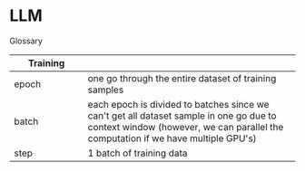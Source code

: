 # LLM

Glossary

<table><thead><tr><th width="114">Training</th><th></th></tr></thead><tbody><tr><td>epoch</td><td>one go through the entire dataset of training samples</td></tr><tr><td>batch</td><td>each epoch is divided to batches since we can't get all dataset sample in one go due to context window (however, we can parallel the computation if we have multiple GPU's)</td></tr><tr><td>step</td><td>1 batch of training data</td></tr></tbody></table>
